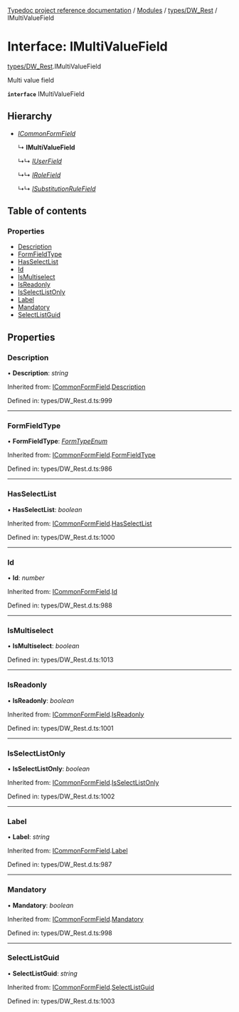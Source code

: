 [Typedoc project reference documentation](../README.md) / [Modules](../modules.md) / [types/DW_Rest](../modules/types_dw_rest.md) / IMultiValueField

# Interface: IMultiValueField

[types/DW_Rest](../modules/types_dw_rest.md).IMultiValueField

Multi value field

**`interface`** IMultiValueField

## Hierarchy

* [*ICommonFormField*](types_dw_rest.icommonformfield.md)

  ↳ **IMultiValueField**

  ↳↳ [*IUserField*](types_dw_rest.iuserfield.md)

  ↳↳ [*IRoleField*](types_dw_rest.irolefield.md)

  ↳↳ [*ISubstitutionRuleField*](types_dw_rest.isubstitutionrulefield.md)

## Table of contents

### Properties

- [Description](types_dw_rest.imultivaluefield.md#description)
- [FormFieldType](types_dw_rest.imultivaluefield.md#formfieldtype)
- [HasSelectList](types_dw_rest.imultivaluefield.md#hasselectlist)
- [Id](types_dw_rest.imultivaluefield.md#id)
- [IsMultiselect](types_dw_rest.imultivaluefield.md#ismultiselect)
- [IsReadonly](types_dw_rest.imultivaluefield.md#isreadonly)
- [IsSelectListOnly](types_dw_rest.imultivaluefield.md#isselectlistonly)
- [Label](types_dw_rest.imultivaluefield.md#label)
- [Mandatory](types_dw_rest.imultivaluefield.md#mandatory)
- [SelectListGuid](types_dw_rest.imultivaluefield.md#selectlistguid)

## Properties

### Description

• **Description**: *string*

Inherited from: [ICommonFormField](types_dw_rest.icommonformfield.md).[Description](types_dw_rest.icommonformfield.md#description)

Defined in: types/DW_Rest.d.ts:999

___

### FormFieldType

• **FormFieldType**: [*FormTypeEnum*](../enums/types_dw_rest.formtypeenum.md)

Inherited from: [ICommonFormField](types_dw_rest.icommonformfield.md).[FormFieldType](types_dw_rest.icommonformfield.md#formfieldtype)

Defined in: types/DW_Rest.d.ts:986

___

### HasSelectList

• **HasSelectList**: *boolean*

Inherited from: [ICommonFormField](types_dw_rest.icommonformfield.md).[HasSelectList](types_dw_rest.icommonformfield.md#hasselectlist)

Defined in: types/DW_Rest.d.ts:1000

___

### Id

• **Id**: *number*

Inherited from: [ICommonFormField](types_dw_rest.icommonformfield.md).[Id](types_dw_rest.icommonformfield.md#id)

Defined in: types/DW_Rest.d.ts:988

___

### IsMultiselect

• **IsMultiselect**: *boolean*

Defined in: types/DW_Rest.d.ts:1013

___

### IsReadonly

• **IsReadonly**: *boolean*

Inherited from: [ICommonFormField](types_dw_rest.icommonformfield.md).[IsReadonly](types_dw_rest.icommonformfield.md#isreadonly)

Defined in: types/DW_Rest.d.ts:1001

___

### IsSelectListOnly

• **IsSelectListOnly**: *boolean*

Inherited from: [ICommonFormField](types_dw_rest.icommonformfield.md).[IsSelectListOnly](types_dw_rest.icommonformfield.md#isselectlistonly)

Defined in: types/DW_Rest.d.ts:1002

___

### Label

• **Label**: *string*

Inherited from: [ICommonFormField](types_dw_rest.icommonformfield.md).[Label](types_dw_rest.icommonformfield.md#label)

Defined in: types/DW_Rest.d.ts:987

___

### Mandatory

• **Mandatory**: *boolean*

Inherited from: [ICommonFormField](types_dw_rest.icommonformfield.md).[Mandatory](types_dw_rest.icommonformfield.md#mandatory)

Defined in: types/DW_Rest.d.ts:998

___

### SelectListGuid

• **SelectListGuid**: *string*

Inherited from: [ICommonFormField](types_dw_rest.icommonformfield.md).[SelectListGuid](types_dw_rest.icommonformfield.md#selectlistguid)

Defined in: types/DW_Rest.d.ts:1003
